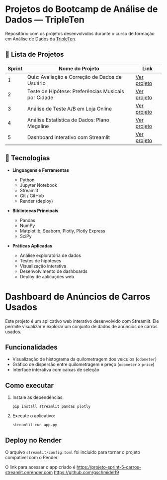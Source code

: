 # Projetos do Bootcamp de Análise de Dados — TripleTen

Repositório com os projetos desenvolvidos durante o curso de formação em Análise de Dados da [TripleTen](https://tripleten.com).

## 📌 Lista de Projetos

| Sprint | Nome do Projeto                                    | Link |
|--------|----------------------------------------------------|------|
| 1      | Quiz: Avaliação e Correção de Dados de Usuário     | [Ver projeto](https://github.com/gschmidel19/sprint-01-quiz-qualidade-dados/tree/main/sprint-01-quiz-qualidade-dados) |
| 2      | Teste de Hipótese: Preferências Musicais por Cidade | [Ver projeto](https://github.com/gschmidel19/sprint-02-preferencias-musicais-cidades/tree/main/sprint-02-preferencias-musicais-cidades) |
| 3      | Análise de Teste A/B em Loja Online                | [Ver projeto](https://github.com/gschmidel19/sprint-3-ab-test-analysis/tree/main/sprint-3-ab-test-analysis) |
| 4      | Análise Estatística de Dados: Plano Megaline       | [Ver projeto](https://github.com/gschmidel19/Sprint_4_Megaline/tree/main/Sprint_4_Megaline) |
| 5      | Dashboard Interativo com Streamlit                 | [Ver projeto](https://github.com/gschmidel19/sprint-05-dashboard-streamlit) |

## 🧰 Tecnologias

- **Linguagens e Ferramentas**  
  - Python  
  - Jupyter Notebook  
  - Streamlit  
  - Git / GitHub  
  - Render (deploy)  

- **Bibliotecas Principais**  
  - Pandas  
  - NumPy  
  - Matplotlib, Seaborn, Plotly, Plotly Express  
  - SciPy  

- **Práticas Aplicadas**  
  - Análise exploratória de dados  
  - Testes de hipóteses  
  - Visualização interativa  
  - Desenvolvimento de dashboards  
  - Deploy de aplicações web

# Dashboard de Anúncios de Carros Usados

Este projeto é um aplicativo web interativo desenvolvido com Streamlit. Ele permite visualizar e explorar um conjunto de dados de anúncios de carros usados.

## Funcionalidades

- Visualização de histograma da quilometragem dos veículos (`odometer`)
- Gráfico de dispersão entre quilometragem e preço (`odometer` x `price`)
- Interface interativa com caixas de seleção

## Como executar

1. Instale as dependências:
    ```
    pip install streamlit pandas plotly
    ```

2. Execute o aplicativo:
    ```
    streamlit run app.py
    ```

## Deploy no Render

O arquivo `streamlit/config.toml` foi incluído para tornar o projeto compatível com o Render.

O link para acessar o app criado é https://projeto-sprint-5-carros-streamlit.onrender.com
https://github.com/gschmidel19
